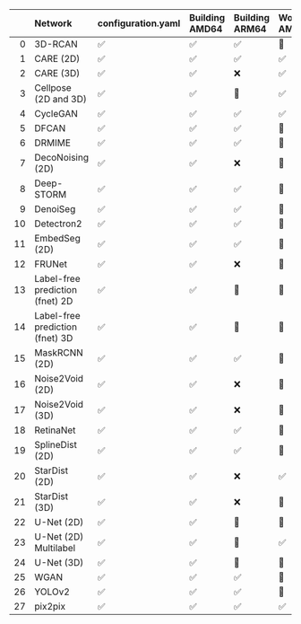 |    | Network                         | configuration.yaml   | Building AMD64     | Building ARM64     | Working AMD64          | Working GPU            | Working ARM64          |
|---:|:--------------------------------|:---------------------|:-------------------|:-------------------|:-----------------------|:-----------------------|:-----------------------|
|  0 | 3D-RCAN                         | :white_check_mark:   | :white_check_mark: | :white_check_mark: | :small_orange_diamond: | :small_orange_diamond: | :small_orange_diamond: |
|  1 | CARE (2D)                       | :white_check_mark:   | :white_check_mark: | :white_check_mark: | :white_check_mark:     | :white_check_mark:     | :white_check_mark:     |
|  2 | CARE (3D)                       | :white_check_mark:   | :white_check_mark: | :x:                | :white_check_mark:     | :white_check_mark:     | :x:                    |
|  3 | Cellpose (2D and 3D)            | :white_check_mark:   | :white_check_mark: | :apple:            | :white_check_mark:     | :white_check_mark:     | :apple:                |
|  4 | CycleGAN                        | :white_check_mark:   | :white_check_mark: | :white_check_mark: | :white_check_mark:     | :white_check_mark:     | :x:                    |
|  5 | DFCAN                           | :white_check_mark:   | :white_check_mark: | :white_check_mark: | :small_orange_diamond: | :small_orange_diamond: | :small_orange_diamond: |
|  6 | DRMIME                          | :white_check_mark:   | :white_check_mark: | :white_check_mark: | :small_orange_diamond: | :small_orange_diamond: | :small_orange_diamond: |
|  7 | DecoNoising (2D)                | :white_check_mark:   | :white_check_mark: | :x:                | :small_orange_diamond: | :small_orange_diamond: | :small_orange_diamond: |
|  8 | Deep-STORM                      | :white_check_mark:   | :white_check_mark: | :white_check_mark: | :small_orange_diamond: | :small_orange_diamond: | :white_check_mark:     |
|  9 | DenoiSeg                        | :white_check_mark:   | :white_check_mark: | :white_check_mark: | :small_orange_diamond: | :small_orange_diamond: | :small_orange_diamond: |
| 10 | Detectron2                      | :white_check_mark:   | :white_check_mark: | :white_check_mark: | :small_orange_diamond: | :small_orange_diamond: | :small_orange_diamond: |
| 11 | EmbedSeg (2D)                   | :white_check_mark:   | :white_check_mark: | :white_check_mark: | :small_orange_diamond: | :small_orange_diamond: | :small_orange_diamond: |
| 12 | FRUNet                          | :white_check_mark:   | :white_check_mark: | :x:                | :small_orange_diamond: | :small_orange_diamond: | :small_orange_diamond: |
| 13 | Label-free prediction (fnet) 2D | :white_check_mark:   | :white_check_mark: | :apple:            | :small_orange_diamond: | :small_orange_diamond: | :small_orange_diamond: |
| 14 | Label-free prediction (fnet) 3D | :white_check_mark:   | :white_check_mark: | :apple:            | :small_orange_diamond: | :small_orange_diamond: | :small_orange_diamond: |
| 15 | MaskRCNN (2D)                   | :white_check_mark:   | :white_check_mark: | :white_check_mark: | :small_orange_diamond: | :small_orange_diamond: | :small_orange_diamond: |
| 16 | Noise2Void (2D)                 | :white_check_mark:   | :white_check_mark: | :x:                | :small_orange_diamond: | :small_orange_diamond: | :small_orange_diamond: |
| 17 | Noise2Void (3D)                 | :white_check_mark:   | :white_check_mark: | :x:                | :small_orange_diamond: | :small_orange_diamond: | :small_orange_diamond: |
| 18 | RetinaNet                       | :white_check_mark:   | :white_check_mark: | :white_check_mark: | :small_orange_diamond: | :small_orange_diamond: | :small_orange_diamond: |
| 19 | SplineDist (2D)                 | :white_check_mark:   | :white_check_mark: | :white_check_mark: | :small_orange_diamond: | :small_orange_diamond: | :small_orange_diamond: |
| 20 | StarDist (2D)                   | :white_check_mark:   | :white_check_mark: | :x:                | :white_check_mark:     | :white_check_mark:     | :small_orange_diamond: |
| 21 | StarDist (3D)                   | :white_check_mark:   | :white_check_mark: | :x:                | :small_orange_diamond: | :small_orange_diamond: | :small_orange_diamond: |
| 22 | U-Net (2D)                      | :white_check_mark:   | :white_check_mark: | :apple:            | :small_orange_diamond: | :small_orange_diamond: | :white_check_mark:     |
| 23 | U-Net (2D) Multilabel           | :white_check_mark:   | :white_check_mark: | :apple:            | :white_check_mark:     | :white_check_mark:     | :white_check_mark:     |
| 24 | U-Net (3D)                      | :white_check_mark:   | :white_check_mark: | :apple:            | :small_orange_diamond: | :small_orange_diamond: | :small_orange_diamond: |
| 25 | WGAN                            | :white_check_mark:   | :white_check_mark: | :white_check_mark: | :small_orange_diamond: | :small_orange_diamond: | :small_orange_diamond: |
| 26 | YOLOv2                          | :white_check_mark:   | :white_check_mark: | :white_check_mark: | :small_orange_diamond: | :small_orange_diamond: | :small_orange_diamond: |
| 27 | pix2pix                         | :white_check_mark:   | :white_check_mark: | :white_check_mark: | :white_check_mark:     | :white_check_mark:     | :white_check_mark:     |
